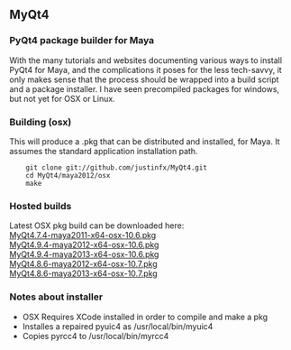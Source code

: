 ## MyQt4
### PyQt4 package builder for Maya

With the many tutorials and websites documenting various ways to install PyQt4 for Maya, and the complications it poses
for the less tech-savvy, it only makes sense that the process should be wrapped into a build script and a package installer.
I have seen precompiled packages for windows, but not yet for OSX or Linux.

### Building (osx)

This will produce a .pkg that can be distributed and installed, for Maya. It assumes the standard application installation path.

        git clone git://github.com/justinfx/MyQt4.git
        cd MyQt4/maya2012/osx
        make

### Hosted builds

Latest OSX pkg build can be downloaded here:<br>
[MyQt4.7.4-maya2011-x64-osx-10.6.pkg](https://dl.dropbox.com/u/34613220/MyQt4/MyQt4.7.4-maya2011-x64-osx-10.6.pkg)<br>
[MyQt4.9.4-maya2012-x64-osx-10.6.pkg](https://dl.dropbox.com/u/34613220/MyQt4/MyQt4.9.4-maya2012-x64-osx-10.6.pkg)<br>
[MyQt4.9.4-maya2013-x64-osx-10.6.pkg](https://dl.dropbox.com/u/34613220/MyQt4/MyQt4.9.4-maya2013-x64-osx-10.6.pkg)<br>
[MyQt4.8.6-maya2012-x64-osx-10.7.pkg](http://dl.dropbox.com/u/34613220/MyQt4/MyQt4.8.6-maya2012-x64-osx-10.7.pkg)<br>
[MyQt4.8.6-maya2013-x64-osx-10.7.pkg](http://dl.dropbox.com/u/34613220/MyQt4/MyQt4.8.6-maya2013-x64-osx-10.7.pkg)<br>


### Notes about installer

* OSX Requires XCode installed in order to compile and make a pkg
* Installes a repaired pyuic4 as /usr/local/bin/myuic4
* Copies pyrcc4 to /usr/local/bin/myrcc4
        

        